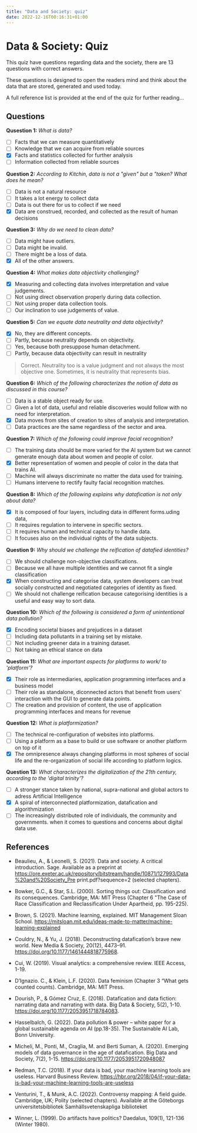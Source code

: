 ```yaml
---
title: "Data and Society: quiz"
date: 2022-12-16T00:16:31+01:00
---
```


# Data & Society: Quiz 
This quiz have questions regarding data and the society, there are 13 questions with correct answers.

These questions is designed to open the readers mind and think about the data that are stored, generated and used today. 

A full reference list is provided at the end of the quiz for further reading...

## Questions 

**Qusestion 1:** *What is data?*
- [ ] Facts that we can measure quantitatively 
- [ ] Knowledge that we can acquire from reliable sources 
- [x] Facts and statistics collected for further analysis 
- [ ] Information collected from reliable sources

**Question 2:** *According to Kitchin, data is not a "given" but a "taken? What does he mean?*
- [ ] Data is not a natural resource
- [ ] It takes a lot energy to collect data
- [ ] Data is out there for us to collect if we need
- [x] Data are construed, recorded, and collected as the result of human decisions

**Question 3:** *Why do we need to clean data?*
- [ ] Data might have outliers. 
- [ ] Data might be invalid. 
- [ ] There might be a loss of data.   
- [x] All of the other answers.

**Question 4:** *What makes data objectivity challenging?*
- [x] Measuring and collecting data involves interpretation and value judgements. 
- [ ] Not using direct observation properly during data collection. 
- [ ] Not using proper data collection tools. 
- [ ] Our inclination to use judgements of value. 

**Question 5:** *Can we equate data neutrality and data objectivity?*
- [x] No, they are different concepts. 
- [ ] Partly, because neutrality depends on objectivity. 
- [ ] Yes, because both presuppose human detachment. 
- [ ] Partly, because data objectivity can result in neutrality

> Correct. Neutrality too is a value judgment and not always the most objective one. Sometimes, it is neutrality that represents bias.

**Question 6:** *Which of the following characterizes the notion of data as discussed in this course?*
- [ ] Data is a stable object ready for use. 
- [ ] Given a lot of data, useful and reliable discoveries would follow with no need for interpretation.
- [x] Data moves from sites of creation to sites of analysis and interpretation. 
- [ ] Data practices are the same regardless of the sector and area. 

**Question 7:** *Which of the following could improve facial recognition?*
- [ ] The training data should be more varied for the AI system but we cannot generate enough data about women and people of color.
- [x] Better representation of women and people of color in the data that trains AI. 
- [ ] Machine will always discriminate no matter the data used for training. 
- [ ] Humans intervene to rectify faulty facial recognition matches. 

**Question 8:** *Which of the following explains why datafication is not only about data?*
- [x] It is composed of four layers, including data in different forms.uding data, 
- [ ] It requires regulation to intervene in specific sectors. 
- [ ] It requires human and technical capacity to handle data. 
- [ ] It focuses also on the individual rights of the data subjects.

**Question 9:** *Why should we challenge the reification of datafied identities?*
- [ ] We should challenge non-objective classifications. 
- [ ] Because we all have multiple identities and we cannot fit a single classification 
- [x] When constructing and categorise data, system developers can treat socially constructed and negotiated categories of identity as fixed.
- [ ] We should not challenge reification because categorising identities is a useful and easy way to sort data.

**Question 10:** *Which of the following is considered a form of unintentional data pollution?*
- [x] Encoding societal biases and prejudices in a dataset 
- [ ] Including data pollutants in a training set by mistake. 
- [ ] Not including greener data in a training dataset. 
- [ ] Not taking an ethical stance on data

**Question 11:** *What are important aspects for platforms to work/ to 'platform'?*
- [x] Their role as intermediaries, application programming interfaces and a business model   
- [ ] Their role as standalone, diconnected actors that benefit from users' interaction with the GUI to generate data points.
- [ ] The creation and provision of content, the use of application programming interfaces and means for revenue

**Question 12:** *What is platformization?*
- [ ] The technical re-configuration of websites into platforms. 
- [ ] Using a platform as a base to build or use software or another platform on top of it
- [x] The omnipresence always changing platforms in most spheres of social life and the re-organization of social life according to platform logics.

**Question 13:** *What characterizes the digitalization of the 21th century, according to the 'digital trinity'?*
- [ ] A stronger stance taken by national, supra-national and global actors to adress Artificial Intelligence   
- [x] A spiral of interconnected platformization, datafication and algorithmization 
- [ ] The increasingly distributed role of individuals, the community and governments. when it comes to questions and concerns about digital data use.

## References
- Beaulieu, A., & Leonelli, S. (2021). Data and society. A critical introduction. Sage. Available as a preprint at https://ore.exeter.ac.uk/repository/bitstream/handle/10871/127993/Data%20and%20Society_Pre print.pdf?sequence=2 (selected chapters).

- Bowker, G.C., & Star, S.L. (2000). Sorting things out: Classification and its consequences. Cambridge, MA: MIT Press (Chapter 6 "The Case of Race Classification and Reclassification Under Apartheid, pp. 195-225).

- Brown, S. (2021). Machine learning, explained. MIT Management Sloan School. https://mitsloan.mit.edu/ideas-made-to-matter/machine-learning-explained

- Couldry, N., & Yu, J. (2018). Deconstructing datafication’s brave new world. New Media & Society, 20(12), 4473–91. https://doi.org/10.1177/1461444818775968.

- Cui, W. (2019). Visual analytics: a comprehensive review. IEEE Access, 1-19.

- D’Ignazio. C., & Klein, L.F. (2020). Data feminism (Chapter 3 “What gets counted counts). Cambridge, MA: MIT Press.

- Dourish, P., & Gómez Cruz, E. (2018). Datafication and data fiction: narrating data and narrating with data. Big Data & Society, 5(2), 1-10. https://doi.org/10.1177/2053951718784083.

- Hasselbalch, G. (2022). Data pollution & power – white paper for a global sustainable agenda on AI (pp.18-35). The Sustainable AI Lab, Bonn University.

- Micheli, M., Ponti, M., Craglia, M. and Berti Suman, A. (2020). Emerging models of data governance in the age of datafication. Big Data and Society, 7(2), 1-15. https://doi.org/10.1177/2053951720948087

- Redman, T.C. (2018). If your data is bad, your machine learning tools are useless. Harvard Business Review. https://hbr.org/2018/04/if-your-data-is-bad-your-machine-learning-tools-are-useless

- Venturini, T., & Munk, A.C. (2022). Controversy mapping: A field guide. Cambridge, UK; Polity (selected chapters). Available at the Göteborgs universitetsbibliotek Samhällsvetenskapliga biblioteket

- Winner, L. (1999). Do artifacts have politics? Daedalus, 109(1), 121-136 (Winter 1980).